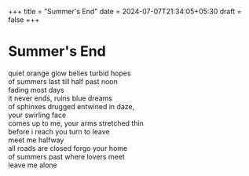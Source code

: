 +++
title = "Summer's End"
date = 2024-07-07T21:34:05+05:30
draft = false
+++

# Summer's End

quiet orange glow belies turbid hopes\
of summers last till half past noon\
fading most days\
it never ends, ruins blue dreams\
of sphinxes drugged entwined in daze,\
your swirling face\
comes up to me, your arms stretched thin\
before i reach you turn to leave\
meet me halfway\
all roads are closed forgo your home\
of summers past where lovers meet\
leave me alone

